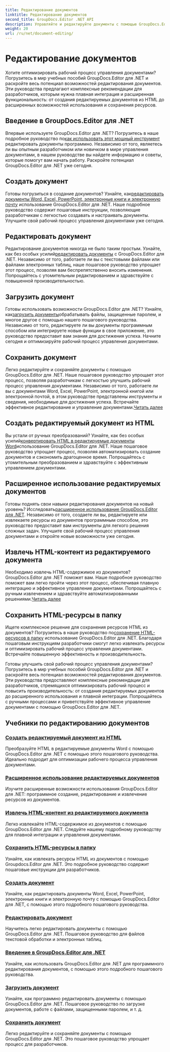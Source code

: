 ```yaml
---
title: Редактирование документов
linktitle: Редактирование документов
second_title: GroupDocs.Editor .NET API
description: Управляйте и редактируйте документы с помощью GroupDocs.Editor .NET. Узнайте, как с легкостью создавать, редактировать и сохранять документы. Улучшите свой рабочий процесс управления документами уже сегодня!
weight: 20
url: /ru/net/document-editing/
---
```


# Редактирование документов


Хотите оптимизировать рабочий процесс управления документами? Погрузитесь в мир учебных пособий GroupDocs.Editor для .NET и раскройте весь потенциал возможностей редактирования документов. Эти руководства предлагают комплексные рекомендации для разработчиков, которым нужна плавная интеграция и расширенная функциональность: от создания редактируемых документов из HTML до расширенных возможностей использования и сохранения ресурсов.

## Введение в GroupDocs.Editor для .NET

 Впервые используете GroupDocs.Editor для .NET? Погрузитесь в наше подробное руководство по[как использовать этот мощный инструмент](./introduction-groupdocs-editor/) редактировать документы программно. Независимо от того, являетесь ли вы опытным разработчиком или новичком в мире управления документами, в нашем руководстве вы найдете информацию и советы, которые помогут вам начать работу. Раскройте потенциал GroupDocs.Editor для .NET уже сегодня.

## Создать документ

Готовы погрузиться в создание документов? Узнайте, как[редактировать документы Word, Excel, PowerPoint, электронные книги и электронную почту](./create-document/) использование GroupDocs.Editor для .NET. Наше подробное руководство содержит пошаговые инструкции, позволяющие разработчикам с легкостью создавать и настраивать документы. Улучшите свой рабочий процесс управления документами уже сегодня.

## Редактировать документ

 Редактирование документов никогда не было таким простым. Узнайте, как без особых усилий[редактировать документы](./edit-document/) с GroupDocs.Editor для .NET. Независимо от того, работаете ли вы с текстовыми файлами или файлами электронных таблиц, наше пошаговое руководство упрощает этот процесс, позволяя вам беспрепятственно вносить изменения. Попрощайтесь с утомительным редактированием и здравствуйте с повышенной производительностью.


## Загрузить документ

 Готовы использовать возможности GroupDocs.Editor для .NET? Узнайте, как[загрузить документы](./load-document/)обрабатывать файлы, защищенные паролем, и многое другое с помощью нашего пошагового руководства. Независимо от того, редактируете ли вы документы программным способом или интегрируете новые функции в свое приложение, это руководство предоставит вам знания для достижения успеха. Начните сегодня и оптимизируйте рабочий процесс управления документами.

## Сохранить документ

 Легко редактируйте и сохраняйте документы с помощью GroupDocs.Editor для .NET. Наше пошаговое руководство упрощает этот процесс, позволяя разработчикам с легкостью улучшить рабочий процесс управления документами. Независимо от того, работаете ли вы с документами Word, Excel, PowerPoint, электронной книгой или электронной почтой, в этом руководстве представлены инструменты и сведения, необходимые для достижения успеха. Встречайте эффективное редактирование и управление документами.[Читать далее](./save-document/)

## Создать редактируемый документ из HTML

 Вы устали от ручных преобразований? Узнайте, как без особых усилий[конвертировать HTML в редактируемые документы Word](./create-editable-document-from-html/)использование GroupDocs.Editor для .NET. Наше пошаговое руководство упрощает процесс, позволяя автоматизировать создание документов и сэкономить драгоценное время. Попрощайтесь с утомительным преобразованием и здравствуйте с эффективным управлением документами.

## Расширенное использование редактируемых документов

 Готовы поднять свои навыки редактирования документов на новый уровень? Исследовать[расширенное использование GroupDocs.Editor для .NET](./advanced-usage-of-editable-documents/). Независимо от того, создаете ли вы, редактируете или извлекаете ресурсы из документов программным способом, это руководство предоставит вам инструменты для легкого решения сложных задач. Улучшите свой рабочий процесс управления документами и откройте новые возможности уже сегодня.

## Извлечь HTML-контент из редактируемого документа

 Необходимо извлечь HTML-содержимое из документов? GroupDocs.Editor для .NET поможет вам. Наше подробное руководство поможет вам легко пройти через этот процесс, обеспечивая плавную интеграцию и эффективное управление документами. Попрощайтесь с ручным извлечением и здравствуйте автоматизированными решениями.[Читать далее](./extract-html-content-from-editable-document/)

## Сохранить HTML-ресурсы в папку

 Ищете комплексное решение для сохранения ресурсов HTML из документов? Погрузитесь в наше руководство по[сохранение HTML-ресурсов в папку](./save-html-resources-to-folder/) использование GroupDocs.Editor для .NET. Благодаря пошаговым инструкциям разработчики смогут легко извлекать ресурсы и оптимизировать рабочий процесс управления документами. Встречайте повышенную эффективность и производительность.

Готовы улучшить свой рабочий процесс управления документами? Погрузитесь в мир учебных пособий GroupDocs.Editor для .NET и раскройте весь потенциал возможностей редактирования документов. Эти руководства предоставляют комплексные рекомендации для разработчиков, стремящихся оптимизировать рабочий процесс и повысить производительность: от создания редактируемых документов до расширенного использования и плавной интеграции. Попрощайтесь с ручными процессами и приветствуйте эффективное управление документами с помощью GroupDocs.Editor для .NET. 
## Учебники по редактированию документов
### [Создать редактируемый документ из HTML](./create-editable-document-from-html/)
Преобразуйте HTML в редактируемые документы Word с помощью GroupDocs.Editor для .NET с помощью этого пошагового руководства. Идеально подходит для оптимизации рабочего процесса управления документами.
### [Расширенное использование редактируемых документов](./advanced-usage-of-editable-documents/)
Изучите расширенные возможности использования GroupDocs.Editor для .NET: программное создание, редактирование и извлечение ресурсов из документов.
### [Извлечь HTML-контент из редактируемого документа](./extract-html-content-from-editable-document/)
Легко извлекайте HTML-содержимое из документов с помощью GroupDocs.Editor для .NET. Следуйте нашему подробному руководству для плавной интеграции и управления документами.
### [Сохранить HTML-ресурсы в папку](./save-html-resources-to-folder/)
Узнайте, как извлекать ресурсы HTML из документов с помощью Groupdocs.Editor для .NET. Это подробное руководство содержит пошаговые инструкции для разработчиков.
### [Создать документ](./create-document/)
Узнайте, как редактировать документы Word, Excel, PowerPoint, электронные книги и электронную почту с помощью GroupDocs.Editor для .NET, с помощью этого подробного пошагового руководства.
### [Редактировать документ](./edit-document/)
Научитесь легко редактировать документы с помощью GroupDocs.Editor для .NET. Пошаговое руководство для файлов текстовой обработки и электронных таблиц.
### [Введение в GroupDocs.Editor для .NET](./introduction-groupdocs-editor/)
Узнайте, как использовать GroupDocs.Editor для .NET для программного редактирования документов, с помощью этого подробного пошагового руководства.
### [Загрузить документ](./load-document/)
Узнайте, как программно редактировать документы с помощью GroupDocs.Editor для .NET. Пошаговое руководство по загрузке документов, работе с файлами, защищенными паролем, и т. д.
### [Сохранить документ](./save-document/)
Легко редактируйте и сохраняйте документы с помощью GroupDocs.Editor для .NET. Это пошаговое руководство упрощает процесс для разработчиков.